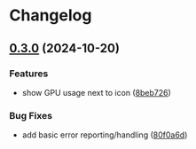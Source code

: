 # Changelog

## [0.3.0](https://github.com/luisbocanegra/plasma-intel-gpu-monitor/compare/v0.2.0...v0.3.0) (2024-10-20)


### Features

* show GPU usage next to icon ([8beb726](https://github.com/luisbocanegra/plasma-intel-gpu-monitor/commit/8beb726230b2641cfec540a48d3877532c488367))


### Bug Fixes

* add basic error reporting/handling ([80f0a6d](https://github.com/luisbocanegra/plasma-intel-gpu-monitor/commit/80f0a6dd5b44ca5d18257128e62022587dbf64c5))
